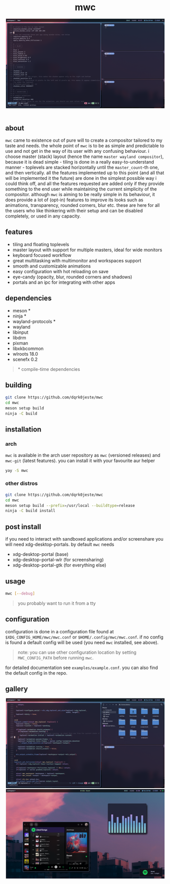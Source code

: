 <div align="center">
  <h1>mwc</h1>
  <img src="assets/preview.png" alt="preview" width="500">
  <br>
</div>
<br>

## about
`mwc` came to existence out of pure will to create a compositor tailored to my taste and needs. the whole point of `mwc` is to be as simple and predictable to use and not get in the way of its user with any confusing behaviour. i choose master (stack) layout (hence the name `master wayland compositor`), because it is dead simple - tiling is done in a really easy-to-understand manner - toplevels are stacked horizontally until the `master_count`-th one, and then vertically. all the features implemented up to this point (and all that will be implemented it the future) are done in the simplest possible way i could think off, and all the features requested are added only if they provide something to the end user while maintaining the current simplicity of the compositor.
although `mwc` is aiming to be really simple in its behaviour, it does provide a lot of (opt-in) features to improve its looks such as animations, transparency, rounded corners, blur etc. these are here for all the users who like thinkering with their setup and can be disabled completely, or used in any capacity.

## features
- tiling and floating toplevels
- master layout with support for multiple masters, ideal for wide monitors
- keyboard focused workflow
- great multitasking with multimonitor and workspaces support
- smooth and customizable animations
- easy configuration with hot reloading on save
- eye-candy (opacity, blur, rounded corners and shadows)
- portals and an ipc for integrating with other apps

## dependencies
- meson *
- ninja *
- wayland-protocols *
- wayland
- libinput
- libdrm
- pixman
- libxkbcommon
- wlroots 18.0 
- scenefx 0.2

> \* compile-time dependencies

## building
```bash
git clone https://github.com/dqrk0jeste/mwc
cd mwc
meson setup build
ninja -C build
```

## installation

### arch
`mwc` is available in the arch user repository as `mwc` (versioned releases) and `mwc-git` (latest features). you can install it with your favourite aur helper
```bash
yay -S mwc
```

### other distros
```bash
git clone https://github.com/dqrk0jeste/mwc
cd mwc
meson setup build --prefix=/usr/local --buildtype=release
ninja -C build install
```

## post install
if you need to interact with sandboxed applications and/or screenshare you will need xdg-desktop-portals. by default `mwc` needs
- xdg-desktop-portal (base)
- xdg-desktop-portal-wlr (for screensharing)
- xdg-desktop-portal-gtk (for everything else)

## usage
```bash
mwc [--debug]
```

> you probably want to run it from a tty

## configuration
configuration is done in a configuration file found at `$XDG_CONFIG_HOME/mwc/mwc.conf` or `$HOME/.config/mwc/mwc.conf`. if no config is found a default config will be used (you need `mwc` installed, see above).

> note: you can use other configuration location by setting `MWC_CONFIG_PATH` before running `mwc`.

for detailed documentation see `examples/example.conf`. you can also find the default config in the repo.

## gallery
<div align="center">
<img src="assets/gallery-1.png" alt="logo" width="500">
<img src="assets/gallery-2.png" alt="logo" width="500">
</div>

